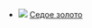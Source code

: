 * ![](/books/sf_history/Андрей%20Евгеньевич%20Бондаренко/Седое%20золото.jpg) [Седое золото](/books/sf_history/Андрей%20Евгеньевич%20Бондаренко/Седое%20золото)